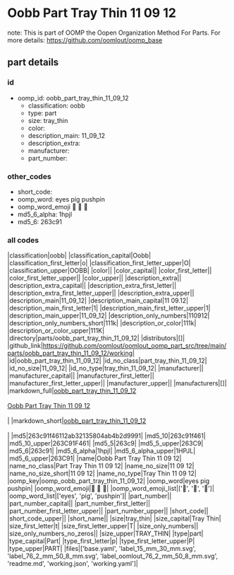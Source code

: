 # Oobb Part Tray Thin 11 09 12  

note: This is part of OOMP the Oopen Organization Method For Parts. For more details: https://github.com/oomlout/oomp_base

##  part details





### id
* oomp_id: oobb_part_tray_thin_11_09_12
  * classification: oobb
  * type: part
  * size: tray_thin
  * color: 
  * description_main: 11_09_12
  * description_extra: 
  * manufacturer: 
  * part_number: 

### other_codes
* short_code: 
* oomp_word: eyes pig pushpin
* oomp_word_emoji :eyes: :pig: :pushpin:
* md5_6_alpha: 1hpjl
* md5_6: 263c91

### all codes 
|classification|oobb|
|classification_capital|Oobb|
|classification_first_letter|o|
|classification_first_letter_upper|O|
|classification_upper|OOBB|
|color||
|color_capital||
|color_first_letter||
|color_first_letter_upper||
|color_upper||
|description_extra||
|description_extra_capital||
|description_extra_first_letter||
|description_extra_first_letter_upper||
|description_extra_upper||
|description_main|11_09_12|
|description_main_capital|11 09.12|
|description_main_first_letter|1|
|description_main_first_letter_upper|1|
|description_main_upper|11_09_12|
|description_only_numbers|110912|
|description_only_numbers_short|111k|
|description_or_color|111k|
|description_or_color_upper|111K|
|directory|parts/oobb_part_tray_thin_11_09_12|
|distributors|[]|
|github_link|https://github.com/oomlout/oomlout_oomp_part_src/tree/main/parts/oobb_part_tray_thin_11_09_12/working|
|id|oobb_part_tray_thin_11_09_12|
|id_no_class|part_tray_thin_11_09_12|
|id_no_size|11_09_12|
|id_no_type|tray_thin_11_09_12|
|manufacturer||
|manufacturer_capital||
|manufacturer_first_letter||
|manufacturer_first_letter_upper||
|manufacturer_upper||
|manufacturers|[]|
|markdown_full|[oobb_part_tray_thin_11_09_12](https://github.com/oomlout/oomlout_oomp_part_src/tree/main/parts/oobb_part_tray_thin_11_09_12/working)<br>[](https://github.com/oomlout/oomlout_oomp_part_src/tree/main/parts/oobb_part_tray_thin_11_09_12/working)<br>[Oobb Part Tray Thin 11 09 12](https://github.com/oomlout/oomlout_oomp_part_src/tree/main/parts/oobb_part_tray_thin_11_09_12/working)<br><br>|
|markdown_short|[oobb_part_tray_thin_11_09_12](https://github.com/oomlout/oomlout_oomp_part_src/tree/main/parts/oobb_part_tray_thin_11_09_12/working)<br><br>|
|md5|263c91f46112ab32135804ab4b2d9991|
|md5_10|263c91f461|
|md5_10_upper|263C91F461|
|md5_5|263c9|
|md5_5_upper|263C9|
|md5_6|263c91|
|md5_6_alpha|1hpjl|
|md5_6_alpha_upper|1HPJL|
|md5_6_upper|263C91|
|name|Oobb Part Tray Thin 11 09 12|
|name_no_class|Part Tray Thin 11 09 12|
|name_no_size|11 09 12|
|name_no_size_short|11 09 12|
|name_no_type|Tray Thin 11 09 12|
|oomp_key|oomp_oobb_part_tray_thin_11_09_12|
|oomp_word|eyes pig pushpin|
|oomp_word_emoji|:eyes: :pig: :pushpin:|
|oomp_word_emoji_list|[':eyes:', ':pig:', ':pushpin:']|
|oomp_word_list|['eyes', 'pig', 'pushpin']|
|part_number||
|part_number_capital||
|part_number_first_letter||
|part_number_first_letter_upper||
|part_number_upper||
|short_code||
|short_code_upper||
|short_name||
|size|tray_thin|
|size_capital|Tray Thin|
|size_first_letter|t|
|size_first_letter_upper|T|
|size_only_numbers||
|size_only_numbers_no_zeros||
|size_upper|TRAY_THIN|
|type|part|
|type_capital|Part|
|type_first_letter|p|
|type_first_letter_upper|P|
|type_upper|PART|
|files|['base.yaml', 'label_15_mm_30_mm.svg', 'label_76_2_mm_50_8_mm.svg', 'label_oomlout_76_2_mm_50_8_mm.svg', 'readme.md', 'working.json', 'working.yaml']|
